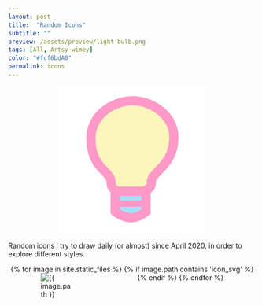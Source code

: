 ```yaml
---
layout: post
title:  "Random Icons"
subtitle: ""
preview: /assets/preview/light-bulb.png
tags: [All, Artsy-wimey]
color: "#fcf6bdA0"
permalink: icons
---
```

<script>
function displayImage(link) {
  document.getElementById("display").src = link;
}
</script>

<p align="center">
    <img id="display" src="assets/preview/light-bulb.png" width="300"/>
</p>


<p>Random icons I try to draw daily (or almost) since April 2020, in order to explore different styles.</p>
<div class="icon-grid" style="display: flex; flex-wrap: wrap; justify-content: space-around;">
{% for image in site.static_files %}
    {% if image.path contains 'icon_svg' %}
<img src="{{ site.baseurl }}{{ image.path }}" width="64px" title="{{ image.path }}" onclick="displayImage(this.src)" style="cursor: pointer;" />
    {% endif %}
{% endfor %}

</div>
